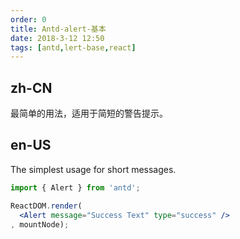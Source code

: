```yaml
---
order: 0
title: Antd-alert-基本
date: 2018-3-12 12:50
tags: [antd,lert-base,react]
---
```


## zh-CN

最简单的用法，适用于简短的警告提示。

## en-US

The simplest usage for short messages.

````jsx
import { Alert } from 'antd';

ReactDOM.render(
  <Alert message="Success Text" type="success" />
, mountNode);
````

<style>
.ant-alert {
  margin-bottom: 16px;
}
</style>
